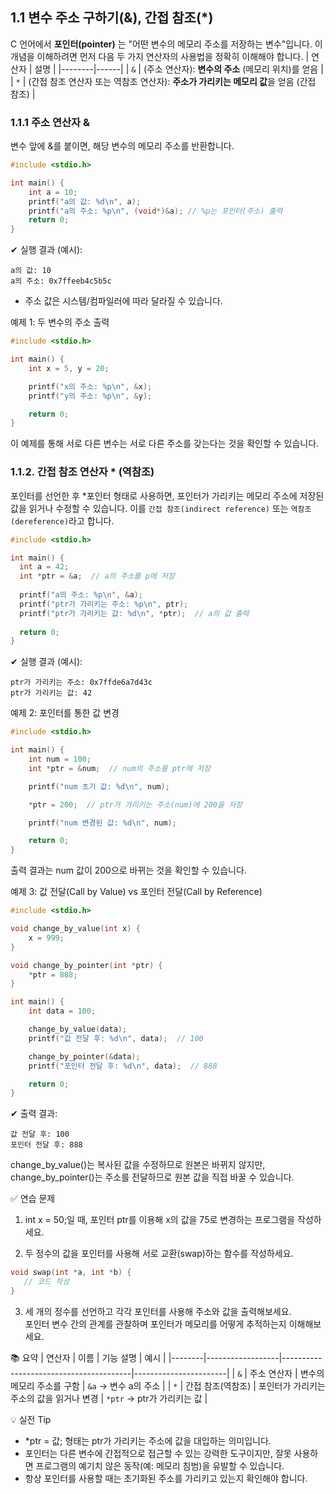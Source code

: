 ## 1.1 변수 주소 구하기(&), 간접 참조(*)
C 언어에서 **포인터(pointer)** 는 "어떤 변수의 메모리 주소를 저장하는 변수"입니다. 이 개념을 이해하려면 먼저 다음 두 가지 연산자의 사용법을 정확히 이해해야 합니다.
| 연산자 | 설명 |
|--------|------|
| `&`    | (주소 연산자): **변수의 주소** (메모리 위치)를 얻음 |
| `*`    | (간접 참조 연산자 또는 역참조 연산자): **주소가 가리키는 메모리 값**을 얻음 (간접 참조) |


### 1.1.1 주소 연산자 &  
변수 앞에 &를 붙이면, 해당 변수의 메모리 주소를 반환합니다.
```c
#include <stdio.h>

int main() {
    int a = 10;
    printf("a의 값: %d\n", a);
    printf("a의 주소: %p\n", (void*)&a); // %p는 포인터(주소) 출력
    return 0;
}
```
✔ 실행 결과 (예시):
```text
a의 값: 10
a의 주소: 0x7ffeeb4c5b5c
```
  * 주소 값은 시스템/컴파일러에 따라 달라질 수 있습니다.

예제 1: 두 변수의 주소 출력
```c
#include <stdio.h>

int main() {
    int x = 5, y = 20;

    printf("x의 주소: %p\n", &x);
    printf("y의 주소: %p\n", &y);

    return 0;
}
```

이 예제를 통해 서로 다른 변수는 서로 다른 주소를 갖는다는 것을 확인할 수 있습니다.

### 1.1.2. 간접 참조 연산자 * (역참조)  
포인터를 선언한 후 *포인터 형태로 사용하면, 포인터가 가리키는 메모리 주소에 저장된 값을 읽거나 수정할 수 있습니다.
이를 `간접 참조(indirect reference)` 또는 `역참조(dereference)`라고 합니다.
```c
#include <stdio.h>

int main() {
  int a = 42;
  int *ptr = &a;  // a의 주소를 p에 저장
  
  printf("a의 주소: %p\n", &a);
  printf("ptr가 가리키는 주소: %p\n", ptr);
  printf("ptr가 가리키는 값: %d\n", *ptr);  // a의 값 출력
  
  return 0;
}
```
✔ 실행 결과 (예시):
```text
ptr가 가리키는 주소: 0x7ffde6a7d43c
ptr가 가리키는 값: 42
```

예제 2: 포인터를 통한 값 변경
```c
#include <stdio.h>

int main() {
    int num = 100;
    int *ptr = &num;  // num의 주소를 ptr에 저장

    printf("num 초기 값: %d\n", num);

    *ptr = 200;  // ptr가 가리키는 주소(num)에 200을 저장

    printf("num 변경된 값: %d\n", num);

    return 0;
}
```
출력 결과는 num 값이 200으로 바뀌는 것을 확인할 수 있습니다.

예제 3: 값 전달(Call by Value) vs 포인터 전달(Call by Reference)
```c
#include <stdio.h>

void change_by_value(int x) {
    x = 999;
}

void change_by_pointer(int *ptr) {
    *ptr = 888;
}

int main() {
    int data = 100;

    change_by_value(data);
    printf("값 전달 후: %d\n", data);  // 100

    change_by_pointer(&data);
    printf("포인터 전달 후: %d\n", data);  // 888

    return 0;
}
```
✔ 출력 결과:
```text
값 전달 후: 100
포인터 전달 후: 888
```
change_by_value()는 복사된 값을 수정하므로 원본은 바뀌지 않지만,
change_by_pointer()는 주소를 전달하므로 원본 값을 직접 바꿀 수 있습니다.

✅ 연습 문제

1. int x = 50;일 때, 포인터 ptr를 이용해 x의 값을 75로 변경하는 프로그램을 작성하세요.

2. 두 정수의 값을 포인터를 사용해 서로 교환(swap)하는 함수를 작성하세요.
```c
void swap(int *a, int *b) {
   // 코드 작성
}
```

3. 세 개의 정수를 선언하고 각각 포인터를 사용해 주소와 값을 출력해보세요.  
   포인터 변수 간의 관계를 관찰하며 포인터가 메모리를 어떻게 추적하는지 이해해보세요.

📚 요약
| 연산자 | 이름             | 기능 설명                             | 예시                  |
|--------|------------------|----------------------------------------|-----------------------|
| `&`    | 주소 연산자       | 변수의 메모리 주소를 구함               | `&a` → 변수 a의 주소     |
| `*`    | 간접 참조(역참조) | 포인터가 가리키는 주소의 값을 읽거나 변경 | `*ptr` → ptr가 가리키는 값 |


💡 실전 Tip
* *ptr = 값; 형태는 ptr가 가리키는 주소에 값을 대입하는 의미입니다.
* 포인터는 다른 변수에 간접적으로 접근할 수 있는 강력한 도구이지만, 잘못 사용하면 프로그램의 예기치 않은 동작(예: 메모리 침범)을 유발할 수 있습니다.
* 항상 포인터를 사용할 때는 초기화된 주소를 가리키고 있는지 확인해야 합니다.

